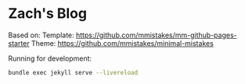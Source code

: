 # Zach's Blog

Based on:
Template: https://github.com/mmistakes/mm-github-pages-starter
Theme: https://github.com/mmistakes/minimal-mistakes

Running for development:

```bash
bundle exec jekyll serve --livereload
```
